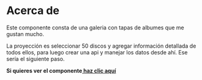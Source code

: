 # Acerca de

Este componente consta de una galeria con tapas de albumes que me gustan mucho.

La proyección es seleccionar 50 discos y agregar información detallada de todos ellos, 
para luego crear una api y manejar los datos desde ahí. Ese sería el siguiente paso. 

**Si quieres ver el componente[ haz clic aquí ](https://pablitxn.github.io/album_gallery/ " haz clic aquí ")**

